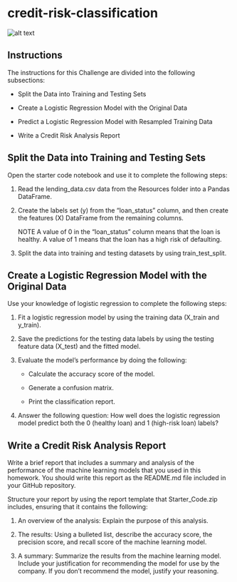 # credit-risk-classification
![alt text](https://www.google.com/imgres?imgurl=https%3A%2F%2Fmedia.marketrealist.com%2Fbrand-img%2F3s7UQMyYo%2F0x0%2Fuploads%2F2019%2F10%2Fbank-credit-risk.jpg&tbnid=_t2MwWv10CfIzM&vet=12ahUKEwjggKi9jOT-AhXxPUQIHTGyCsQQMygMegUIARCEAg..i&imgrefurl=https%3A%2F%2Fmarketrealist.com%2F2019%2F10%2Fmust-know-credit-and-liquidity-risks-in-banking%2F&docid=V0b2CzZsW9nN-M&w=840&h=600&q=credit%20risk&ved=2ahUKEwjggKi9jOT-AhXxPUQIHTGyCsQQMygMegUIARCEAg)

## Instructions
The instructions for this Challenge are divided into the following subsections:

* Split the Data into Training and Testing Sets

* Create a Logistic Regression Model with the Original Data

* Predict a Logistic Regression Model with Resampled Training Data

* Write a Credit Risk Analysis Report

## Split the Data into Training and Testing Sets
Open the starter code notebook and use it to complete the following steps:

1. Read the lending_data.csv data from the Resources folder into a Pandas DataFrame.

2. Create the labels set (y) from the “loan_status” column, and then create the features (X) DataFrame from the remaining columns.

    NOTE
    A value of 0 in the “loan_status” column means that the loan is healthy. A value of 1 means that the loan has a high risk of defaulting.

3. Split the data into training and testing datasets by using train_test_split.

## Create a Logistic Regression Model with the Original Data
Use your knowledge of logistic regression to complete the following steps:

1. Fit a logistic regression model by using the training data (X_train and y_train).

2. Save the predictions for the testing data labels by using the testing feature data (X_test) and the fitted model.

3. Evaluate the model’s performance by doing the following:

    * Calculate the accuracy score of the model.

    * Generate a confusion matrix.

    * Print the classification report.

4. Answer the following question: How well does the logistic regression model predict both the 0 (healthy loan) and 1 (high-risk loan) labels?

## Write a Credit Risk Analysis Report
Write a brief report that includes a summary and analysis of the performance of the machine learning models that you used in this homework. You should write this report as the README.md file included in your GitHub repository.

Structure your report by using the report template that Starter_Code.zip includes, ensuring that it contains the following:

1. An overview of the analysis: Explain the purpose of this analysis.

2. The results: Using a bulleted list, describe the accuracy score, the precision score, and recall score of the machine learning model.

3. A summary: Summarize the results from the machine learning model. Include your justification for recommending the model for use by the company. If you don’t recommend the model, justify your reasoning.